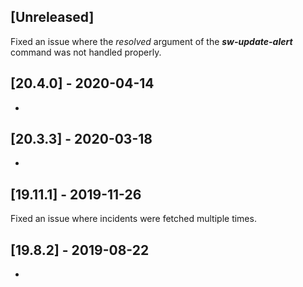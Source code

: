 ## [Unreleased]
Fixed an issue where the *resolved* argument of the ***sw-update-alert*** command was not handled properly.


## [20.4.0] - 2020-04-14
-


## [20.3.3] - 2020-03-18
-

## [19.11.1] - 2019-11-26
Fixed an issue where incidents were fetched multiple times.

## [19.8.2] - 2019-08-22
- 
